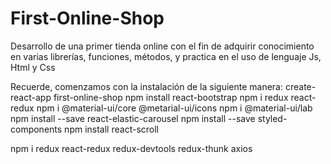 # First-Online-Shop
Desarrollo de una primer tienda online con el fin de adquirir conocimiento en varias librerías, funciones, métodos, y practica en el uso de lenguaje Js, Html y Css

Recuerde, comenzamos con la instalación de la siguiente manera:
create-react-app first-online-shop
npm install react-bootstrap <!-- to use bootstrap
npm install react-router-dom
npm install node-sass <!-- to use files scss. npm install node-sass@4.14.1 this versión is more compatible -->
npm i redux react-redux
npm i @material-ui/core @metarial-ui/icons <!-- npm i @material-ui/core @metarial-ui/icons -->
npm i @material-ui/lab
npm install --save react-elastic-carousel <!-- It's necessary to use carousel -->
npm install --save styled-components <!-- It's necessary to use react elastic carousel for styling -->
npm install react-scroll  <!-- It's necessary for moving between sections -->
<!-- Uso librerías REDUX -->
npm i redux react-redux redux-devtools redux-thunk axios
<!-- redux-thunk sirve para majenar promesas (idea global) -->
<!-- axios que usado para realizar peticiones HTTP y api rest  -->